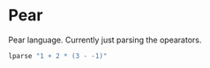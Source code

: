 # Pear

Pear language. Currently just parsing the opearators.

```haskell 
lparse "1 + 2 * (3 - -1)"
```
